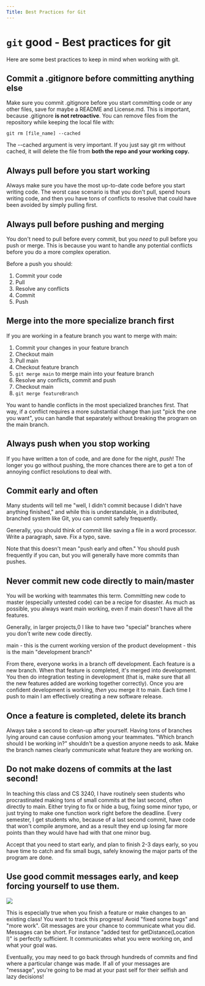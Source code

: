 ```yaml
---
Title: Best Practices for Git
---
```


# ```git``` good - Best practices for git

Here are some best practices to keep in mind when working with git.

## Commit a .gitignore before committing anything else

Make sure you commit .gitignore before you start committing code or any other files, save for maybe
a README and License.md. This is important, because .gitignore **is not retroactive**. You can remove
files from the repository while keeping the local file with:

`git rm [file_name] --cached`

The --cached argument is very important. If you just say git rm without cached, it will delete
the file from **both the repo and your working copy.**

## Always pull before you start working

Always make sure you have the most up-to-date code before you start writing code. The worst case scenario
is that you don't pull, spend hours writing code, and then you have tons of conflicts to resolve that could
have been avoided by simply pulling first.

## Always pull before pushing and merging

You don't need to pull before every commit, but you *need* to pull before you push
or merge. This is because you want to handle any potential conflicts before you
do a more complex operation.

Before a push you should:

1) Commit your code
2) Pull
3) Resolve any conflicts
4) Commit
5) Push

## Merge into the more specialize branch first

If you are working in a feature branch you want to merge with main:

1) Commit your changes in your feature branch
2) Checkout main
3) Pull main
4) Checkout feature branch
5) `git merge main` to merge main into your feature branch
6) Resolve any conflicts, commit and push
7) Checkout main
8) `git merge featureBranch`

You want to handle conflicts in the most specialized branches first. That way, if
a conflict requires a more substantial change than just "pick the one you want", you can
handle that separately without breaking the program on the main branch.

## Always push when you stop working

If you have written a ton of code, and are done for the night, *push*! The longer you go without
pushing, the more chances there are to get a ton of annoying conflict resolutions to deal with.

## Commit early and often

Many students will tell me "well, I didn't commit because I didn't have anything finished," and while
this is understandable, in a distributed, branched system like Git, you can commit safely frequently.

Generally, you should think of commit like saving a file in a word processor. Write a paragraph, save.
Fix a typo, save.

Note that this doesn't mean "push early and often." You should push frequently if you can, but you
will generally have more commits than pushes.

## Never commit new code directly to main/master

You will be working with teammates this term. Committing new code to master (especially 
untested code) can be a recipe for disaster. As much as possible, you always want main working,
even if main doesn't have all the features.

Generally, in larger projects,0 I like to have two "special" branches where you 
don't write new code directly.

main - this is the current working version of the product
development - this is the main "development branch"

From there, everyone works in a branch off development. Each feature is a new branch. When that
feature is completed, it's merged into development. You then do integration testing
in development (that is, make sure that all the new features added are working together
correctly). Once you are confident development is working, *then* you merge it to main.
Each time I push to main I am effectively creating a new software release.

## Once a feature is completed, delete its branch

Always take a second to clean-up after yourself. Having tons of branches lying around
can cause confusion among your teammates. "Which branch should I be working in?" shouldn't
be a question anyone needs to ask. Make the branch names clearly communicate what feature
they are working on.

## Do not make dozens of commits at the last second!

In teaching this class and CS 3240, I have routinely seen students who procrastinated
making tons of small commits at the last second, often directly to main. Either trying
to fix or hide a bug, fixing some minor typo, or just trying to make one function work
right before the deadline. Every semester, I get students who, because of a last second
commit, have code that won't compile anymore, and as a result they end up losing far more
points than they would have had with that one minor bug.

Accept that you need to start early, and plan to finish 2-3 days early, so you have time
to catch and fix small bugs, safely knowing the major parts of the program are done.

## Use good commit messages early, and keep forcing yourself to use them.

<img src="https://imgs.xkcd.com/comics/git_commit.png">

This is especially true when you finish a feature or make changes to
an existing class! You want to track this progress! Avoid "fixed some bugs"
and "more work". Git messages are your chance to communicate what you did.
Messages can be short. For instance "added test for getDistance(Location l)"
is perfectly sufficient. It communicates what you were working on, and what
your goal was.

Eventually, you may need to go back through hundreds of commits and find where
a particular change was made. If all of your messages are "message", you're
going to be mad at your past self for their selfish and lazy decisions!